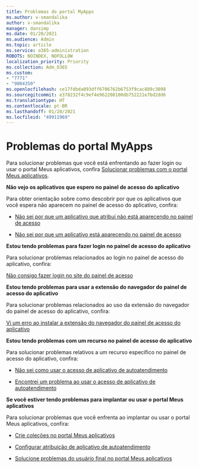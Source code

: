 ```yaml
---
title: Problemas do portal MyApps
ms.author: v-smandalika
author: v-smandalika
manager: dansimp
ms.date: 01/20/2021
ms.audience: Admin
ms.topic: article
ms.service: o365-administration
ROBOTS: NOINDEX, NOFOLLOW
localization_priority: Priority
ms.collection: Adm_O365
ms.custom:
- "7771"
- "9004350"
ms.openlocfilehash: ce17fdbda093dff6706762b6753f9cac889c3098
ms.sourcegitcommit: e378232f4c9ef4e962208100db752221e7bd2dd6
ms.translationtype: HT
ms.contentlocale: pt-BR
ms.lasthandoff: 01/20/2021
ms.locfileid: "49911969"
---
```

# <a name="myapps-portal-issues"></a>Problemas do portal MyApps

Para solucionar problemas que você está enfrentando ao fazer login ou usar o portal Meus aplicativos, confira [Solucionar problemas com o portal Meus aplicativos](https://docs.microsoft.com/azure/active-directory/user-help/my-apps-portal-end-user-troubleshoot).

**Não vejo os aplicativos que espero no painel de acesso do aplicativo**

Para obter orientação sobre como descobrir por que os aplicativos que você espera não aparecem no painel de acesso do aplicativo, confira:

- [Não sei por que um aplicativo que atribuí não está aparecendo no painel de acesso](https://docs.microsoft.com/azure/active-directory/application-access-panel-unexpected-application-not-appearing/)
     
- [Não sei por que um aplicativo está aparecendo no painel de acesso](https://docs.microsoft.com/azure/active-directory/application-access-panel-unexpected-application-appears/)

**Estou tendo problemas para fazer login no painel de acesso do aplicativo**

Para solucionar problemas relacionados ao login no painel de acesso do aplicativo, confira:

[Não consigo fazer login no site do painel de acesso](https://docs.microsoft.com/azure/active-directory/manage-apps/application-sign-in-other-problem-access-panel)

**Estou tendo problemas para usar a extensão do navegador do painel de acesso do aplicativo**

Para solucionar problemas relacionados ao uso da extensão do navegador do painel de acesso do aplicativo, confira:

[Vi um erro ao instalar a extensão do navegador do painel de acesso do aplicativo](https://docs.microsoft.com/azure/active-directory/application-access-panel-extension-problem-installing/)

**Estou tendo problemas com um recurso no painel de acesso do aplicativo**

Para solucionar problemas relativos a um recurso específico no painel de acesso do aplicativo, confira:

- [Não sei como usar o acesso de aplicativo de autoatendimento](https://docs.microsoft.com/azure/active-directory/manage-apps/access-panel-manage-self-service-access) 

- [Encontrei um problema ao usar o acesso de aplicativo de autoatendimento](https://docs.microsoft.com/azure/active-directory/manage-apps/access-panel-manage-self-service-access)
    
**Se você estiver tendo problemas para implantar ou usar o portal Meus aplicativos**

Para solucionar problemas que você enfrenta ao implantar ou usar o portal Meus aplicativos, confira:

- [Crie coleções no portal Meus aplicativos](https://docs.microsoft.com/azure/active-directory/manage-apps/access-panel-collections) 
    
- [Configurar atribuição de aplicativo de autoatendimento](https://docs.microsoft.com/azure/active-directory/manage-apps/manage-self-service-access)
     
- [Solucione problemas do usuário final no portal Meus aplicativos](https://docs.microsoft.com/azure/active-directory/user-help/my-apps-portal-end-user-troubleshoot)



